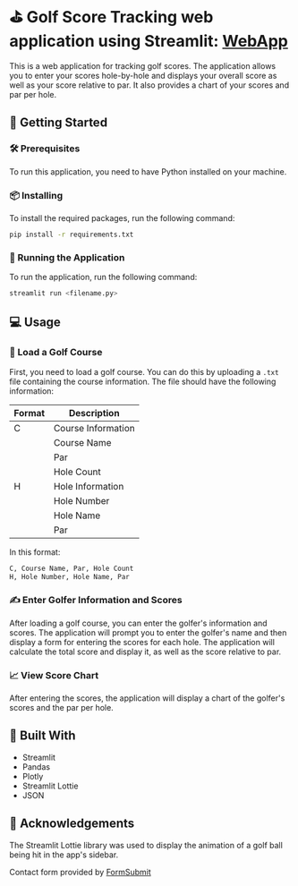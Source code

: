 # ⛳ Golf Score Tracking web application using Streamlit: [WebApp](https://bensellnow-golfscoretracker-streamlitfinal-j3hzus.streamlit.app)

This is a web application for tracking golf scores. The application allows you to enter your scores hole-by-hole and displays your overall score as well as your score relative to par. It also provides a chart of your scores and par per hole.

## 🤔 Getting Started

### 🛠️ Prerequisites

To run this application, you need to have Python installed on your machine.

### 📦 Installing

To install the required packages, run the following command:

```bash
pip install -r requirements.txt
```

### 🏃 Running the Application

To run the application, run the following command:

```bash
streamlit run <filename.py>
```


## 💻 Usage

### 📂 Load a Golf Course

First, you need to load a golf course. You can do this by uploading a `.txt` file containing the course information. The file should have the following information:

| Format | Description                   |
|--------|-------------------------------|
| C      | Course Information             |
|        | Course Name                   |
|        | Par                           |
|        | Hole Count                    |
| H      | Hole Information               |
|        | Hole Number                   |
|        | Hole Name                     |
|        | Par                           |

In this format:
```txt
C, Course Name, Par, Hole Count
H, Hole Number, Hole Name, Par
```


### ✍️ Enter Golfer Information and Scores

After loading a golf course, you can enter the golfer's information and scores. The application will prompt you to enter the golfer's name and then display a form for entering the scores for each hole. The application will calculate the total score and display it, as well as the score relative to par.

### 📈 View Score Chart

After entering the scores, the application will display a chart of the golfer's scores and the par per hole.

## 🧰 Built With

- Streamlit
- Pandas
- Plotly
- Streamlit Lottie
- JSON

## 👏 Acknowledgements

The Streamlit Lottie library was used to display the animation of a golf ball being hit in the app's sidebar.

Contact form provided by [FormSubmit](https://formsubmit.co/)

